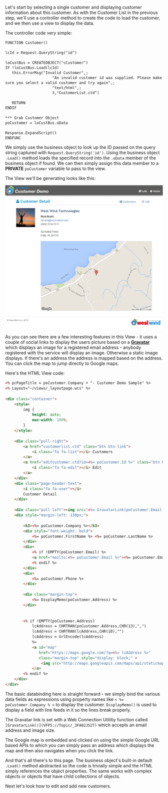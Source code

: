 ﻿Let's start by selecting a single customer and displaying customer information about this customer. As with the Customer List in the previous step, we'll use a controller method to create the code to load the customer, and we then use a view to display the data.

The controller code very simple:

```foxpro
FUNCTION Customer()

lcId = Request.QueryString("id")

loCustBus = CREATEOBJECT("cCustomer")
IF !loCustBus.Load(lcId)
   this.ErrorMsg("Invalid Customer",;
                     "An invalid customer id was supplied. Please make sure you select a valid customer and try again",;
                     "text/html",;
                     3,"CustomerList.ctd")
                                          
   RETURN
ENDIF

*** Grab Customer Object
poCustomer = loCustBus.oData

Response.ExpandScript()
ENDFUNC
```

We simply use the business object to look up the ID passed on the query string captured with `Request.QueryString('id')`. Using the business object `.Load()` method loads the specified record into the `.oData` member of the business object if found. We can then simply assign this data member to a **PRIVATE** `poCustomer` variable to pass to the view.

The View we'll be generating looks like this:

![](IMAGES/stepbystep/CustomerDisplay_Script.png)

As you can see there are a few interesting features in this View - it uses a couple of social links to display the users picture based on a **[Gravatar](VFPS://Topic/_S8X02FE4U)** which displays an image for a registered email address - anybody registered with the service will display an image. Otherwise a static image displays. If there's an address the address is mapped based on the address. You can click the map to jump directly to Google maps.

Here's the HTML View code:

```html
<% pcPageTitle = poCustomer.Company + "- Customer Demo Sample" %>
<% Layout="~/views/_layoutpage.wcs" %>

<div class="container">
    <style>
        img {
            height: auto;
            max-width: 100%;
        }
    </style>
    
    <div class="pull-right">
        <a href="customerlist.ctd" class="btn btn-link">
            <i class="fa fa-list"></i> Customers
        </a>
        <a href="editcustomer.ctd?id=<%= poCustomer.Id %>" class="btn btn-link">
            <i class="fa fa-edit"></i> Edit            
        </a>
    </div>
    <div class="page-header-text">
        <i class="fa fa-user"></i>
        Customer Detail
    </div>

    <div class="pull-left"><img src="<%= GravatarLink(poCustomer.Email,100) %>" /></div>
    <div style="margin-left: 130px;">
        
        <h3><%= poCustomer.Company %></h3>
        <div style="font-weight: bold">
            <%= poCustomer.FirstName %> <%= poCustomer.LastName %>
        </div>
        <div>
            <% if !EMPTY(poCustomer.Email) %>
            <a href="mailto:<%= poCustomer.Email %>"><%= poCustomer.Email %></a>
            <% endif %>
        </div>
        <div>
            <%= poCustomer.Phone %>
        </div>

        <div class="margin-top">
            <%= DisplayMemo(poCustomer.Address) %>
        </div>


        <% if !EMPTY(poCustomer.Address)
            lcAddress = CHRTRAN(poCustomer.Address,CHR(13),",")
            lcAddress = CHRTRAN(lcAddress,CHR(10),"")
            lcAddress = UrlEncode(lcAddress)
            %>
            <a id="map" 
               href="https://maps.google.com/?q=<%= lcAddress %>"
               class="margin-top" style="display: block;" >
                <img src="http://maps.googleapis.com/maps/api/staticmap?center=<%= lcAddress %>&zoom=15&size=900x400&markers=color:red|<%= lcAddress %>" width="900" height="400" />
            </a>
        <% endif %>
    </div>
</div>    
```

The basic databinding here is straight forward - we simply bind the various data fields as expressions using property names like `< %= poCustomer.Company % >` to display the customer. `DisplayMemo()` is used to display a field with line feeds in it so the lines break properly.

The Gravatar link is set with a Web Connection Utilitiy function called `[GravatarLink()](VFPS://Topic/_3FA02J52T)` which accepts an email address and image size.

The Google map is embedded and clicked on using the simple Google URL based APIs to which you can simply pass an address which displays the map and then also navigates when you click the link.

And that's all there's to this page. The business object's built-in default `.Load()` method abstracted so the code is trivially simple and the HTML simply references the object properties. The same works with complex objects or objects that have child collections of objects.

Next let's look how to edit and add new customers.